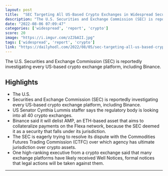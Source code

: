 ```yaml
---
layout: post
title:  "SEC Targeting All US-Based Crypto Exchanges in Widespread Securities Investigation: Report | The Daily Hodl"
description: "The U.S. Securities and Exchange Commission (SEC) is reportedly investigating every US-based crypto exchange platform, including Binance."
date: "2022-08-06 07:09:47"
categories: ['widespread', 'report', 'crypto']
score: 20
image: "https://i.imgur.com/zZJbAII.jpg"
tags: ['widespread', 'report', 'crypto']
link: "https://dailyhodl.com/2022/08/05/sec-targeting-all-us-based-crypto-exchanges-in-widespread-securities-investigation-report/"
---
```


The U.S. Securities and Exchange Commission (SEC) is reportedly investigating every US-based crypto exchange platform, including Binance.

## Highlights

- The U.S.
- Securities and Exchange Commission (SEC) is reportedly investigating every US-based crypto exchange platform, including Binance.
- US Senator Cynthia Lummis staffer says the regulatory body is looking into all 40 crypto exchanges.
- Binance said it will delist AMP, an ETH-based asset that aims to collateralize payments on the Flexa network, because the SEC deemed it as a security that falls under its jurisdiction.
- The SEC is eagerly trying to resolve its dispute with the Commodities Futures Trading Commission (CTFC) over which agency has ultimate jurisdiction over crypto assets.
- One high-ranking executive from a crypto exchange said that many exchange platforms have likely received Well Notices, formal notices that legal actions will be taken against them.

---
